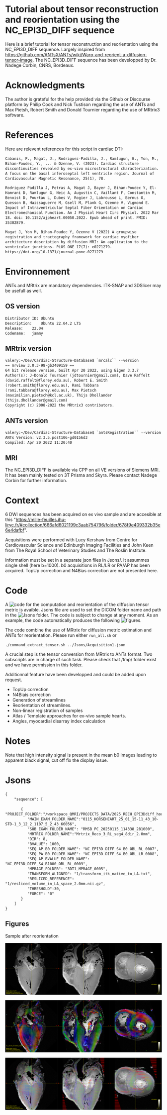 # Tutorial about tensor reconstruction and reorientation using the NC_EPI3D_DIFF sequence  

Here is a brief tutorial for tensor reconstruction and reorientation using the NC_EPI3D_DIFF sequence. Largely inspired from https://github.com/ANTsX/ANTs/wiki/Warp-and-reorient-a-diffusion-tensor-image. The NC_EPI3D_DIFF sequence has been developped by Dr. Nadege Corbin, CNRS, Bordeaux.



# Acknowledgments

The author is grateful for the help provided via the Github or Discourse platform by Philip Cook and Nick Tustison regarding the use of ANTs and Max Pietsh, Robert Smith and Donald Tournier regarding the use of MRtrix3 software. 

# References
Here are relevent references for this script in cardiac DTI: 

```
Cabanis, P., Magat, J., Rodriguez-Padilla, J., Ramlugun, G., Yon, M., Bihan-Poudec, Y., ... & Ozenne, V. (2023). Cardiac structure discontinuities revealed by ex-vivo microstructural characterization. A focus on the basal inferoseptal left ventricle region. Journal of Cardiovascular Magnetic Resonance, 25(1), 78.
```

```
Rodriguez Padilla J, Petras A, Magat J, Bayer J, Bihan-Poudec Y, El-Hamrani D, Ramlugun G, Neic A, Augustin C, Vaillant F, Constantin M, Benoist D, Pourtau L, Dubes V, Rogier J, Labrousse L, Bernus O, Quesson B, Haissaguerre M, Gsell M, Plank G, Ozenne V, Vigmond E. Impact of Intraventricular Septal Fiber Orientation on Cardiac Electromechanical Function. Am J Physiol Heart Circ Physiol. 2022 Mar 18. doi: 10.1152/ajpheart.00050.2022. Epub ahead of print. PMID: 35302879.
```

```
Magat J, Yon M, Bihan-Poudec Y, Ozenne V (2022) A groupwise registration and tractography framework for cardiac myofiber architecture description by diffusion MRI: An application to the ventricular junctions. PLOS ONE 17(7): e0271279. https://doi.org/10.1371/journal.pone.0271279
```


# Environnement

ANTs and MRtrix are mandatory dependencies. ITK-SNAP and 3DSlicer may be usefull as well. 

## OS version
```
Distributor ID:	Ubuntu
Description:	Ubuntu 22.04.2 LTS
Release:	22.04
Codename:	jammy
 ```
## MRtrix version
```
valery:~/Dev/Cardiac-Structure-Database$ `mrcalc`` --version
== mrview 3.0.3-98-gb3409159 ==
64 bit release version, built Apr 20 2022, using Eigen 3.3.7
Author(s): J-Donald Tournier (jdtournier@gmail.com), Dave Raffelt (david.raffelt@florey.edu.au), Robert E. Smith (robert.smith@florey.edu.au), Rami Tabbara (rami.tabbara@florey.edu.au), Max Pietsch (maximilian.pietsch@kcl.ac.uk), Thijs Dhollander (thijs.dhollander@gmail.com)
Copyright (c) 2008-2022 the MRtrix3 contributors.
```
## ANTs version
```
valery:~/Dev/Cardiac-Structure-Database$ `antsRegistration`` --version
ANTs Version: v2.3.5.post106-gd0156d3
Compiled: Apr 20 2022 11:20:40
```

## MRI

The NC_EPI3D_DIFF is available via CPP on all VE versions of Siemens MRI. It has been mainly tested on 3T Prisma and Skyra. 
Please contact Nadege Corbin for further information.

# Context

6 DWI sequences has been acquired on ex vivo sample and are accesible at this "https://mille-feuilles.ihu-liryc.fr/#collection/666afd6021199c3aab754796/folder/678f9e409332b35e6e4dafbf".

Acquisitions were performed with Lucy Kershaw from Centre for Cardiovascular Science and Edinburgh Imaging Facilities and John Keen from The Royal School of Veterinary Studies and The Roslin Institute.

Information must be set in a separate json files in Jsons/. It assummes single shell (here b=1000).
b0 acquisitions in RL/LR or PA/AP has been acquired. TopUp correction and N4Bias correction are not presented here.

# Code 

A ![code](Code) for the computation and reorientation of the diffusion tensor metric is avaible. Jsons file are used to set the DICOM folder name and path in the ![Jsons](Jsons) folder. The code is subject to change at any moment. As an example, the code automatically produces the following ![figures](Figures).

The code combine the use of MRtrix for diffusion metric estimation and ANTs for reorientation.
Please run either  `run_all.sh` or

```
./command_extract_tensor.sh ../Jsons/Acquisition1.json
```

A crucial step is the tensor conversion from MRtrix to ANTs format. Two subscripts are in charge of such task.
Please check that /tmp/ folder exist and we have permission in this folder.

Additionnal feature have been developped and could be added upon request.

* TopUp correction
* N4Biais correction
* Generation of streamlines 
* Reorientation of streamlines.
* Non-linear registration of samples
* Atlas / Template approaches for ex-vivo sample hearts.
* Angles, myocardial disarray index calculation

# Notes

Note that high intensity signal is present in the mean b0 images leading to apparent black signal, cut off fix the display issue.

# Jsons

```
{
    "sequence": [
 
       {  "PROJECT_FOLDER":"/workspace_QMRI/PROJECTS_DATA/2025_RECH_EPI3Ddiff_horse/",
          "MAIN_EXAM_FOLDER_NAME":"0115_HORSEHEART_25_01_15-11_43_10-STD-1_3_12_2_1107_5_2_43_66056",
          "SUB_EXAM_FOLDER_NAME": "RMSB_PC_20250115_114338_281000",
          "MRTRIX_FOLDER_NAME":"Mrtrix_Reco_3_RL_seg4_8dir_2.0mm",
          "DIR": 8,
          "BVALUE": 1000,
          "SEQ_AP_B0_FOLDER_NAME": "NC_EPI3D_DIFF_S4_B0_OBL_RL_0007",         
          "SEQ_PA_B0_FOLDER_NAME": "NC_EPI3D_DIFF_S4_B0_OBL_LR_0008",
          "SEQ_AP_BVALUE_FOLDER_NAME": "NC_EPI3D_DIFF_S4_B1000_OBL_RL_0009",         
          "MPRAGE_FOLDER": "3DT1_MPRAGE_0005", 
          "TRANSFORM_ALIGNED": "1/transform_itk_native_to_LA.txt",
          "RESLICED_REFERENCE": "1/resliced_volume_in_LA_space_2.0mm.nii.gz",
          "THRESHOLD":30,
          "FORCE": "0"
       }      
    ]
}    
```    

## Figures

Sample after reorientation

![Alt text](Figures/figure_large_fov_anatomical_0000.png)


![Alt text](Figures/figure_large_fov_overlay_0000.png) 

![Alt text](Figures/figure_large_fov_fixel_0000.png) 
